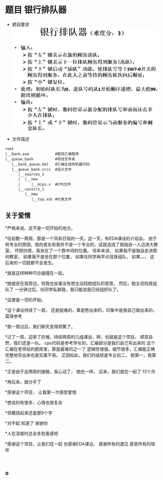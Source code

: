 # 题目 银行排队器

* 题目要求
 ![](./readme_pictures/01.png)

* 文件描述

```
root
|__bank.asm            #题目汇编程序
|__queue_bank          #项目文件夹
   |__bank_queue.dat   #汇编生成的机器代码
   |__queue_bank.srcs  #设计文件
      |__sources_1
      |  |__new
      |     |__mips.v  #CPU文件
      |__constrs_1
         |__new
            |__top.xdc #约束文件
```



## 关于爱情

*严格来说，这不是一切开始的地方。

*往前数一两周，那是一个风和日丽的一天。这一天，有EDA课设的介绍会。
由于转专业的原因，我的舍友和我并不是一个专业的，这就造成了我独自一人迈进大教室。
环顾四周，我坐在了一个靠中间的位置。
坦率来讲。
如果我不是独自走进那间教室，
如果我不是坐在那个位置，
如果任同学再早点找我组队，
如果，，，
这后来的一切就都不会发生。

*就是这样种种巧合碰撞在一起，

*她就坐在我旁边，但我也丝毫没有想主动找她组队的意思。
然后，她主动找我组队了
一分钟过后，任同学私聊我，我只能说我已经组好队了。

*这便是一切的开始。

*这个课设持续了一周，
还是挺难的，算是憋出来的，印象中是我自己做出来的，莫得参考

*那一周过后，我们聊天变得频繁了。

*过了一周，迎来了巨难，持续两周的几组课设，啊，也就是这个项目。
顺其自然，我们还是一队。
cpu代码是参考学长的，汇编部分是我们自己写出来的
这个汇编在老师给的题库里，算是最难的之一了
逻辑性很强，细节很多，汇编能正确完整地写出来也是实属不易。
正因如此，我们的成绩是专业前二，
她第一，我第二。

*正是由于这两周的接触，我心动了，
她也一样。
后来，我们就在一起了
13个月

*再后来，就分手了

*感谢这个项目，
让我第一次感受爱情

*想说的有很多，心情也很复杂

*但概括起来还是那9个字

*对不起
知道了
谢谢你

*人在深夜时总会多愁善感吧

*感谢这个项目，让我们在一起
也感谢EDA课设，
感谢所有的遇见
感恩所有的陪伴

# 。
